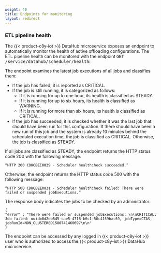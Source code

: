 ```yaml
---
weight: 40
title: Endpoints for monitoring
layout: redirect
---
```


### ETL pipeline health

The {{< product-c8y-iot >}} DataHub microservice exposes an endpoint to automatically monitor the health of active offloading configurations. The ETL pipeline health can be monitored with the endpoint <kbd>GET /service/datahub/scheduler/health</kbd>:

The endpoint examines the latest job executions of all jobs and classifies them:

* If the job has failed, it is reported as CRITICAL.
* If the job is still running, it is categorized as follows:
    * If it is running for up to one hour, its health is classified as STEADY.
    * If it is running for up to six hours, its health is classified as WARNING.
    * If it is running for more than six hours, its health is classified as CRITICAL.
* If the job has succeeded, it is checked whether it was the last job that should have been run for this configuration. If there should have been a new run of this job and the system is already 10 minutes behind the scheduled execution time, the job is classified as CRITICAL. Otherwise, the job is classified as STEADY.

If all jobs are classified as STEADY, the endpoint returns the HTTP status code 200 with the following message:

	“HTTP 200 CDHCBEI0029 - Scheduler healthcheck succeeded.”


Otherwise, the endpoint returns the HTTP status code 500 with the following message:

	“HTTP 500 CDHCBEE0031 - Scheduler healthcheck failed: There were failed or suspended jobExecutions.”

The response body indicates the jobs to be checked by an administrator:

```
{
"error" : "There were failed or suspended jobExecutions: \n\nCRITICAL: Job failed: uuid=0d2eb545-cae5-4718-b6c1-50c4169bac69, jobType=CTAS, jobRunId=NON_CLUSTERED1580741460697\n\n"
}
```

The endpoint can be accessed by any logged in {{< product-c8y-iot >}} user who is authorized to access the {{< product-c8y-iot >}} DataHub microservice.